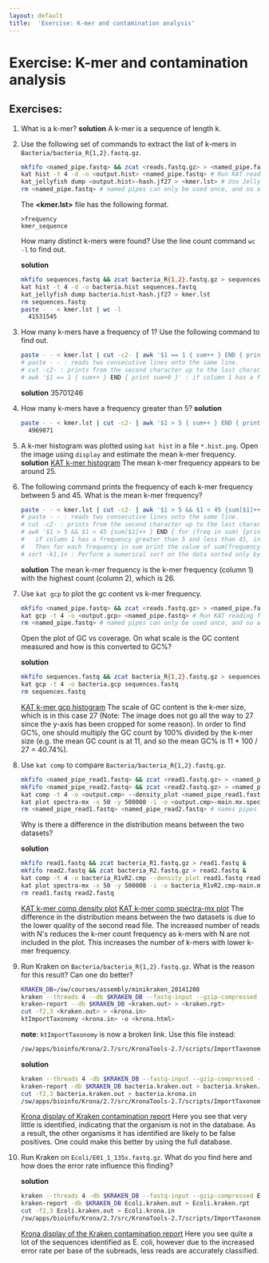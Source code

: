 ```yaml
---
layout: default
title:  'Exercise: K-mer and contamination analysis'
---
```


# Exercise: K-mer and contamination analysis

## Exercises:

1. What is a k-mer?
	**solution**
	A k-mer is a sequence of length k.

2. Use the following set of commands to extract the list of k-mers in `Bacteria/bacteria_R{1,2}.fastq.gz`.
	```bash
	mkfifo <named_pipe.fastq> && zcat <reads.fastq.gz> > <named_pipe.fastq> & # Make a named pipe and run in the background
	kat hist -t 4 -d -o <output.hist> <named_pipe.fastq> # Run KAT reading from the named pipe
	kat_jellyfish dump <output.hist>-hash.jf27 > <kmer.lst> # Use Jellyfish to print out a human readable list
	rm <named_pipe.fastq> # named pipes can only be used once, and so are removed after use.
	```
	The **<kmer.lst>** file has the following format.
	```
	>frequency
	kmer_sequence
	```
	How many distinct k-mers were found? Use the line count command `wc -l` to find out.

	**solution**
	```bash
	mkfifo sequences.fastq && zcat bacteria_R{1,2}.fastq.gz > sequences.fastq &
	kat hist -t 4 -d -o bacteria.hist sequences.fastq
	kat_jellyfish dump bacteria.hist-hash.jf27 > kmer.lst
	rm sequences.fastq
	paste - - < kmer.lst | wc -l
	  41531545
	```

3. How many k-mers have a frequency of 1?  Use the following command to find out.
	```bash
	paste - - < kmer.lst | cut -c2- | awk '$1 == 1 { sum++ } END { print sum+0 }'
	# paste - - : reads two consecutive lines onto the same line.
	# cut -c2- : prints from the second character up to the last character in a line.
	# awk '$1 == 1 { sum++ } END { print sum+0 }' : if column 1 has a frequency of 1, increase the variable "sum". Print the value of "sum" at the end.
	```
	**solution**
	35701246

4. How many k-mers have a frequency greater than 5?
	**solution**
	```bash
	paste - - < kmer.lst | cut -c2- | awk '$1 > 5 { sum++ } END { print sum+0 }'
	  4969071
	```

5. A k-mer histogram was plotted using `kat hist` in a file `*.hist.png`. Open the image using `display` and estimate the mean k-mer frequency.
	**solution**
	[KAT k-mer histogram](images/bacteria.hist.png)
	The mean k-mer frequency appears to be around 25.

6. The following command prints the frequency of each k-mer frequency between 5 and 45. What is the mean k-mer frequency?
	```bash
	paste - - < kmer.lst | cut -c2- | awk '$1 > 5 && $1 < 45 {sum[$1]++ } END { for (freq in sum) {print freq" "sum[freq]} }' | sort -k1,1n
	# paste - - : reads two consecutive lines onto the same line.
	# cut -c2- : prints from the second character up to the last character in a line.
	# awk '$1 > 5 && $1 < 45 {sum[$1]++ } END { for (freq in sum) {print freq" "sum[freq]} }' :
	# 	if column 1 has a frequency greater than 5 and less than 45, increase the value of the array "sum[frequency]" by 1.
	# 	Then for each frequency in sum print the value of sum[frequency] at the end.
	# sort -k1,1n : Perform a numerical sort on the data sorted only by column 1
	```
	**solution**
	The mean k-mer frequency is the k-mer frequency (column 1) with the highest count (column 2), which is 26.

7. Use `kat gcp` to plot the gc content vs k-mer frequency.
	```bash
	mkfifo <named_pipe.fastq> && zcat <reads.fastq.gz> > <named_pipe.fastq> & # Make a named pipe and run in the background
	kat gcp -t 4 -o <output.gcp> <named_pipe.fastq> # Run KAT reading from the named pipe
	rm <named_pipe.fastq> # named pipes can only be used once, and so are removed after use.
	```
	Open the plot of GC vs coverage. On what scale is the GC content measured and how is this converted to GC%?

	**solution**
	```bash
	mkfifo sequences.fastq && zcat bacteria_R{1,2}.fastq.gz > sequences.fastq &
	kat gcp -t 4 -o bacteria.gcp sequences.fastq
	rm sequences.fastq
	```
	[KAT k-mer gcp histogram](images/bacteria.gcp.mx.png)
	The scale of GC content is the k-mer size, which is in this case 27 (Note: The image
	does not go all the way to 27 since the y-axis has been cropped for some reason).
	In order to find GC%, one should multiply the GC count by 100% divided by the k-mer size
	(e.g. the mean GC count is at 11, and so the mean GC% is 11 * 100 / 27 = 40.74%). 	 

8. Use `kat comp` to compare `Bacteria/bacteria_R{1,2}.fastq.gz`.
	```bash
	mkfifo <named_pipe_read1.fastq> && zcat <read1.fastq.gz> > <named_pipe_read1.fastq> & # Make a named pipe for read 1 and run in background
	mkfifo <named_pipe_read2.fastq> && zcat <read2.fastq.gz> > <named_pipe_read2.fastq> & # Make a named pipe for read 2 and run in background
	kat comp -t 4 -o <output.cmp> --density_plot <named_pipe_read1.fastq> <named_pipe_read2.fastq> # run KAT on the named pipes and print a density plot
	kat plot spectra-mx -x 50 -y 500000 -i -o <output.cmp>-main.mx.spectra-mx.png <output.cmp>-main.mx # Make a spectra-mx plot
	rm <named_pipe_read1.fastq> <named_pipe_read2.fastq> # names pipes can only be used once, and so are removed after use
	```

	Why is there a difference in the distribution means between the two datasets?

	**solution**
	```bash
	mkfifo read1.fastq && zcat bacteria_R1.fastq.gz > read1.fastq &
	mkfifo read2.fastq && zcat bacteria_R2.fastq.gz > read2.fastq &
	kat comp -t 4 -o bacteria_R1vR2.cmp --density_plot read1.fastq read2.fastq
	kat plot spectra-mx -x 50 -y 500000 -i -o bacteria_R1vR2.cmp-main.mx.spectra-mx.png bacteria_R1vR2.cmp-main.mx
	rm read1.fastq read2.fastq
	```
	[KAT k-mer comp density plot](images/bacteria_R1vsR1.cmp-main.mx.density.png)
	[KAT k-mer comp spectra-mx plot](images/bacteria_R1vsR2.cmp-main.mx.spectra-mx.png)
	The difference in the distribution means between the two datasets is due to the lower quality
	of the second read file. The increased number of reads with N's reduces the k-mer count frequency
	as k-mers with N are not included in the plot. This increases the number of k-mers with
	lower k-mer frequency.

9. Run Kraken on `Bacteria/bacteria_R{1,2}.fastq.gz`. What is the reason for this result? Can one do better?
	```bash
	KRAKEN_DB=/sw/courses/assembly/minikraken_20141208
	kraken --threads 4 --db $KRAKEN_DB --fastq-input --gzip-compressed --paired <read_{1,2}.fastq.gz> > <kraken.out>
	kraken-report --db $KRAKEN_DB <kraken.out> > <kraken.rpt>
	cut -f2,3 <kraken.out> > <krona.in>
	ktImportTaxonomy <krona.in> -o <krona.html>
	```

	**note**: `ktImportTaxonomy` is now a broken link. Use this file instead:
	```bash
	/sw/apps/bioinfo/Krona/2.7/src/KronaTools-2.7/scripts/ImportTaxonomy.pl
	```

	**solution**
	```bash
	kraken --threads 4 -db $KRAKEN_DB --fastq-input --gzip-compressed --paired bacteria_R{1,2}.fastq.gz > bacteria.kraken.out
	kraken-report -db $KRAKEN_DB bacteria.kraken.out > bacteria.kraken.rpt
	cut -f2,3 bacteria.kraken.out > bacteria.krona.in
	/sw/apps/bioinfo/Krona/2.7/src/KronaTools-2.7/scripts/ImportTaxonomy.pl bacteria.krona.in -o bacteria.krona.html
	```
	[Krona display of Kraken contamination report](images/bacteria.kraken.svg)
	Here you see that very little is identified, indicating that the organism is not in the
	database. As a result, the other organisms it has identified are likely to be false positives.
	One could make this better by using the full database.

10. Run Kraken on `Ecoli/E01_1_135x.fastq.gz`. What do you find here and how does the error rate influence this finding?

	**solution**
	```bash
	kraken --threads 4 -db $KRAKEN_DB --fastq-input --gzip-compressed E01_1_135x.fastq.gz > Ecoli.kraken.out
	kraken-report -db $KRAKEN_DB Ecoli.kraken.out > Ecoli.kraken.rpt
	cut -f2,3 Ecoli.kraken.out > Ecoli.krona.in
	/sw/apps/bioinfo/Krona/2.7/src/KronaTools-2.7/scripts/ImportTaxonomy.pl Ecoli.krona.in -o Ecoli.krona.html
	```
	[Krona display of the Kraken contamination report](images/Ecoli.kraken.svg)
	Here you see quite a lot of the sequences identified as E. coli, however due to
	the increased error rate per base of the subreads, less reads are accurately classified.  
